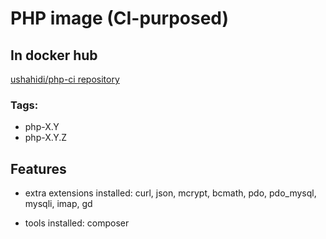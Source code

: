 # PHP image (CI-purposed)

## In docker hub

[ushahidi/php-ci repository](https://hub.docker.com/r/ushahidi/php-ci/)

### Tags:

* php-X.Y
* php-X.Y.Z

## Features

* extra extensions installed: curl, json, mcrypt, bcmath, pdo, pdo_mysql, mysqli, imap, gd

* tools installed: composer
